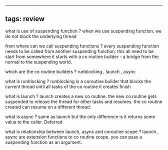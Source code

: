 
---
tags: review
---

what is use of suspending function
?
when we use suspending function, we do not block the underlying thread

from where can we call suspending functions
?
every suspending function needs to be called from another suspending function.
this all need to be start from somewhere 
it starts with a co routine builder - a bridge from the normal to the suspending world.

which are the co routine builders
?
runblocking , launch , async

what is runblocking
?
runblocking is a coroutine builder that blocks the current thread 
until all tasks of the co routine it creates finish

what is launch
?
launch creates a new co routine. 
the new co routine gets suspended to release the thread for other tasks and resumes.
the co routine created can resume on a different thread.

what is async
?
same as launch but the only difference is 
it returns some value to the caller.
Deferred<T>

what is relationship between launch, async  and coroutine scope
?
launch , async are extension functions to co routine scope.
you can pass a suspending function as an argument.


